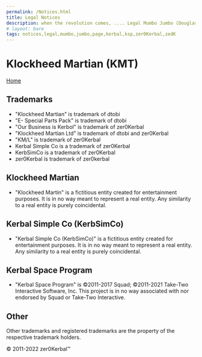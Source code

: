 ```yaml
---
permalink: /Notices.html
title: Legal Notices
description: when the revolution comes, .... Legal Mumbo Jumbo (Douglas Adams)
# layout: bare
tags: notices,legal,mumbo,jumbo,page,kerbal,ksp,zer0Kerbal,zedK
---
```


<!--
Notices.md v1.0.0.0
Klockheed Martian (KMT)
created: 13 Apr 2022
updated: 

based upon work by LisiasT -->

# Klockheed Martian (KMT)

[Home](./index.md)

## Trademarks

* "Klockheed Martian" is trademark of dtobi
* "E- Special Parts Pack" is trademark of dtobi
* "Our Business is Kerbol" is trademark of zer0Kerbal
* "Klockheed Martian Ltd" is trademark of dtobi and zer0Kerbal
* "KM/L" is trademark of zer0Kerbal
* Kerbal Simple Co is a trademark of zer0Kerbal
* KerbSimCo is a trademark of zer0Kerbal
* zer0Kerbal is trademark of zer0kerbal

## Klockheed Martian

* "Klockheed Martin" is a fictitious entity created for entertainment purposes. It is in no way meant to represent a real entity. Any similarity to a real entity is purely coincidental.

## Kerbal Simple Co (KerbSimCo)

* "Kerbal Simple Co (KerbSimCo)" is a fictitious entity created for entertainment purposes. It is in no way meant to represent a real entity. Any similarity to a real entity is purely coincidental.

## Kerbal Space Program

* "Kerbal Space Program" is ©2011-2017 Squad; ©2011-2021 Take-Two Interactive Software, Inc. This project is in no way associated with nor endorsed by Squad or Take-Two Interactive.

## Other

Other trademarks and registered trademarks are the property of the respective trademark holders.

© 2011-2022 zer0Kerbal™

<!-- this file CC BY-ND 4.0 by zer0Kerbal -->
